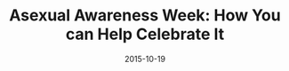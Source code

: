 ---
title:  "Asexual Awareness Week: How You can Help Celebrate It"
date:   2015-10-19
categories: personal
excerpt: You likely didn’t know, but today’s the start of Asexual Awareness Week! If this confuses you, please read on to learn all the essential info.

featured-img: /img/posts/asexual-awareness-week/featured.jpg

icon: link
external_url: https://medium.com/@digitalmaxtoday/celebrating-the-start-of-asexual-awareness-week-5b2f7ebc53f7
---